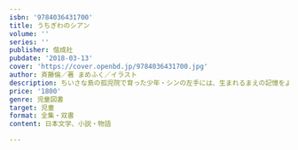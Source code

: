 ```yaml
---
isbn: '9784036431700'
title: うちぎわのシアン
volume: ''
series: ''
publisher: 偕成社
pubdate: '2018-03-13'
cover: 'https://cover.openbd.jp/9784036431700.jpg'
author: 斉藤倫／著 まめふく／イラスト
description: ちいさな島の孤児院で育った少年・シンの左手には、生まれるまえの記憶をよぶ不思議な力があった。小学館児童出版文化賞受賞作家による傑作長編。
price: '1800'
genre: 児童図書
target: 児童
format: 全集・双書
content: 日本文学、小説・物語

---
```

